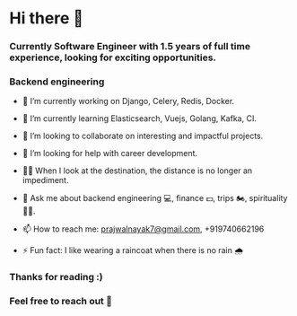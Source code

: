 # Hi there 👋

### Currently Software Engineer with 1.5 years of full time experience, looking for exciting opportunities.
### Backend engineering

- 🔭 I’m currently working on Django, Celery, Redis, Docker.
- 🌱 I’m currently learning Elasticsearch, Vuejs, Golang, Kafka, CI.
- 👯 I’m looking to collaborate on interesting and impactful projects.
- 🤔 I’m looking for help with career development.
- 💪🏻 When I look at the destination, the distance is no longer an impediment.
- 💬 Ask me about backend engineering 💻, finance 💵, trips 🏍, spirituality 🧘🏻.

- 📫 How to reach me: prajwalnayak7@gmail.com, +919740662196
- ⚡ Fun fact: I like wearing a raincoat when there is no rain 🌧 


### Thanks for reading :)
### Feel free to reach out 🤝

